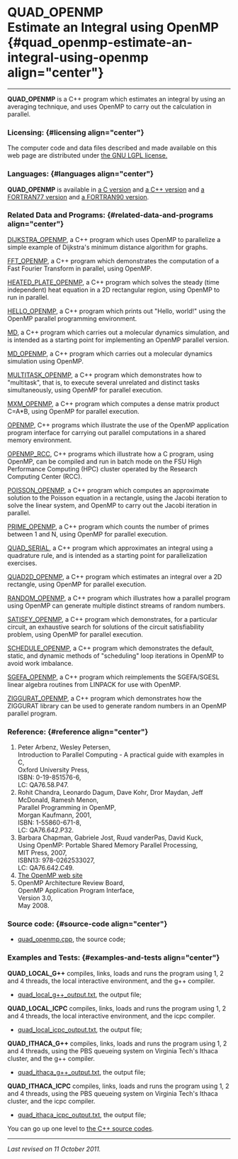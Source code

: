 QUAD\_OPENMP\
Estimate an Integral using OpenMP {#quad_openmp-estimate-an-integral-using-openmp align="center"}
=================================

------------------------------------------------------------------------

**QUAD\_OPENMP** is a C++ program which estimates an integral by using
an averaging technique, and uses OpenMP to carry out the calculation in
parallel.

### Licensing: {#licensing align="center"}

The computer code and data files described and made available on this
web page are distributed under [the GNU LGPL
license.](../../txt/gnu_lgpl.txt)

### Languages: {#languages align="center"}

**QUAD\_OPENMP** is available in [a C
version](../../c_src/quad_openmp/quad_openmp.md) and [a C++
version](../../master/quad_openmp/quad_openmp.md) and [a FORTRAN77
version](../../f77_src/quad_openmp/quad_openmp.md) and [a FORTRAN90
version](../../f_src/quad_openmp/quad_openmp.md).

### Related Data and Programs: {#related-data-and-programs align="center"}

[DIJKSTRA\_OPENMP](../../master/dijkstra_openmp/dijkstra_openmp.md),
a C++ program which uses OpenMP to parallelize a simple example of
Dijkstra's minimum distance algorithm for graphs.

[FFT\_OPENMP](../../master/fft_openmp/fft_openmp.md), a C++ program
which demonstrates the computation of a Fast Fourier Transform in
parallel, using OpenMP.

[HEATED\_PLATE\_OPENMP](../../master/heated_plate_openmp/heated_plate_openmp.md),
a C++ program which solves the steady (time independent) heat equation
in a 2D rectangular region, using OpenMP to run in parallel.

[HELLO\_OPENMP](../../master/hello_openmp/hello_openmp.md), a C++
program which prints out "Hello, world!" using the OpenMP parallel
programming environment.

[MD](../../master/md/md.md), a C++ program which carries out a
molecular dynamics simulation, and is intended as a starting point for
implementing an OpenMP parallel version.

[MD\_OPENMP](../../master/md_openmp/md_openmp.md), a C++ program
which carries out a molecular dynamics simulation using OpenMP.

[MULTITASK\_OPENMP](../../master/multitask_openmp/multitask_openmp.md),
a C++ program which demonstrates how to "multitask", that is, to execute
several unrelated and distinct tasks simultaneously, using OpenMP for
parallel execution.

[MXM\_OPENMP](../../master/mxm_openmp/mxm_openmp.md), a C++ program
which computes a dense matrix product C=A\*B, using OpenMP for parallel
execution.

[OPENMP](../../master/openmp/openmp.md), C++ programs which
illustrate the use of the OpenMP application program interface for
carrying out parallel computations in a shared memory environment.

[OPENMP\_RCC](../../master/openmp_rcc/openmp_rcc.md), C++ programs
which illustrate how a C program, using OpenMP, can be compiled and run
in batch mode on the FSU High Performance Computing (HPC) cluster
operated by the Research Computing Center (RCC).

[POISSON\_OPENMP](../../master/poisson_openmp/poisson_openmp.md), a
C++ program which computes an approximate solution to the Poisson
equation in a rectangle, using the Jacobi iteration to solve the linear
system, and OpenMP to carry out the Jacobi iteration in parallel.

[PRIME\_OPENMP](../../master/prime_openmp/prime_openmp.md), a C++
program which counts the number of primes between 1 and N, using OpenMP
for parallel execution.

[QUAD\_SERIAL](../../master/quad_serial/quad_serial.md), a C++
program which approximates an integral using a quadrature rule, and is
intended as a starting point for parallelization exercises.

[QUAD2D\_OPENMP](../../master/quad2d_openmp/quad2d_openmp.md), a C++
program which estimates an integral over a 2D rectangle, using OpenMP
for parallel execution.

[RANDOM\_OPENMP](../../master/random_openmp/random_openmp.md), a C++
program which illustrates how a parallel program using OpenMP can
generate multiple distinct streams of random numbers.

[SATISFY\_OPENMP](../../master/satisfy_openmp/satisfy_openmp.md), a
C++ program which demonstrates, for a particular circuit, an exhaustive
search for solutions of the circuit satisfiability problem, using OpenMP
for parallel execution.

[SCHEDULE\_OPENMP](../../master/schedule_openmp/schedule_openmp.md),
a C++ program which demonstrates the default, static, and dynamic
methods of "scheduling" loop iterations in OpenMP to avoid work
imbalance.

[SGEFA\_OPENMP](../../master/sgefa_openmp/sgefa_openmp.md), a C++
program which reimplements the SGEFA/SGESL linear algebra routines from
LINPACK for use with OpenMP.

[ZIGGURAT\_OPENMP](../../master/ziggurat_openmp/ziggurat_openmp.md),
a C++ program which demonstrates how the ZIGGURAT library can be used to
generate random numbers in an OpenMP parallel program.

### Reference: {#reference align="center"}

1.  Peter Arbenz, Wesley Petersen,\
    Introduction to Parallel Computing - A practical guide with examples
    in C,\
    Oxford University Press,\
    ISBN: 0-19-851576-6,\
    LC: QA76.58.P47.
2.  Rohit Chandra, Leonardo Dagum, Dave Kohr, Dror Maydan, Jeff
    McDonald, Ramesh Menon,\
    Parallel Programming in OpenMP,\
    Morgan Kaufmann, 2001,\
    ISBN: 1-55860-671-8,\
    LC: QA76.642.P32.
3.  Barbara Chapman, Gabriele Jost, Ruud vanderPas, David Kuck,\
    Using OpenMP: Portable Shared Memory Parallel Processing,\
    MIT Press, 2007,\
    ISBN13: 978-0262533027,\
    LC: QA76.642.C49.
4.  [The OpenMP web site](http://www.openmp.org/)
5.  OpenMP Architecture Review Board,\
    OpenMP Application Program Interface,\
    Version 3.0,\
    May 2008.

### Source code: {#source-code align="center"}

-   [quad\_openmp.cpp](quad_openmp.cpp), the source code;

### Examples and Tests: {#examples-and-tests align="center"}

**QUAD\_LOCAL\_G++** compiles, links, loads and runs the program using
1, 2 and 4 threads, the local interactive environment, and the g++
compiler.

-   [quad\_local\_g++\_output.txt](quad_local_g++_output.txt), the
    output file;

**QUAD\_LOCAL\_ICPC** compiles, links, loads and runs the program using
1, 2 and 4 threads, the local interactive environment, and the icpc
compiler.

-   [quad\_local\_icpc\_output.txt](quad_local_icpc_output.txt), the
    output file;

**QUAD\_ITHACA\_G++** compiles, links, loads and runs the program using
1, 2 and 4 threads, using the PBS queueing system on Virginia Tech's
Ithaca cluster, and the g++ compiler.

-   [quad\_ithaca\_g++\_output.txt](quad_ithaca_g++_output.txt), the
    output file;

**QUAD\_ITHACA\_ICPC** compiles, links, loads and runs the program using
1, 2 and 4 threads, using the PBS queueing system on Virginia Tech's
Ithaca cluster, and the icpc compiler.

-   [quad\_ithaca\_icpc\_output.txt](quad_ithaca_icpc_output.txt), the
    output file;

You can go up one level to [the C++ source codes](../cpp_src.md).

------------------------------------------------------------------------

*Last revised on 11 October 2011.*
